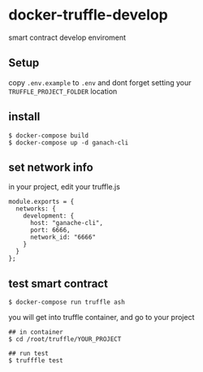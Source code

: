 # docker-truffle-develop
smart contract develop enviroment

## Setup
copy `.env.example` to `.env`
and dont forget setting your `TRUFFLE_PROJECT_FOLDER` location

## install
```
$ docker-compose build
$ docker-compose up -d ganach-cli
```

## set network info
in your project, edit your truffle.js
```
module.exports = {
  networks: {
    development: {
      host: "ganache-cli",
      port: 6666,
      network_id: "6666"
    }
  }
};
```

## test smart contract
```
$ docker-compose run truffle ash
```

you will get into truffle container, and go to your project
```
## in container
$ cd /root/truffle/YOUR_PROJECT

## run test
$ trufffle test
```